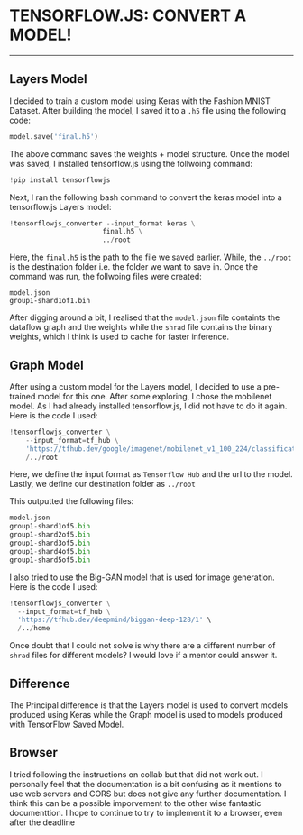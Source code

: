 # TENSORFLOW.JS: CONVERT A MODEL!
<hr>

## Layers Model


I decided to train a custom model using Keras with the Fashion MNIST Dataset. After building the model, I saved it to a 
```.h5``` file using the following code:
```python
model.save('final.h5')
```
The above command saves the weights + model structure.
Once the model was saved, I installed tensorflow.js using the follwoing command:

```python 
!pip install tensorflowjs
```
Next, I ran the following bash command to convert the keras model into a tensorflow.js Layers model:
```python
!tensorflowjs_converter --input_format keras \
                       final.h5 \
                       ../root
```
Here, the ```final.h5``` is the path to the file we saved earlier. While, the ```../root``` is the destination folder i.e. the 
folder we want to save in. Once the command was run, the follwoing files were created:

```
model.json
group1-shard1of1.bin
```
After digging around a bit, I realised that the ```model.json``` file containts the dataflow graph and the weights while the 
```shrad``` file contains the binary weights, which I think is used to cache for faster inference. 

## Graph Model

After using a custom model for the Layers model, I decided to use a pre-trained model for this one. After some exploring, I chose the mobilenet model. As I had already installed tensorflow.js, I did not have to do it again. Here is the code I used:

```python
!tensorflowjs_converter \
    --input_format=tf_hub \
    'https://tfhub.dev/google/imagenet/mobilenet_v1_100_224/classification/1' \
    /../root
  ```
  Here, we define the input format as ```Tensorflow Hub``` and the url to the model. Lastly, we define our destination folder 
  as ```../root```
  
  This outputted the following files:
  ```python
  model.json
  group1-shard1of5.bin
  group1-shard2of5.bin
  group1-shard3of5.bin
  group1-shard4of5.bin
  group1-shard5of5.bin
  ```
  
  
  I also tried to use the Big-GAN model that is used for image generation. Here is the code I used:
  ```python
  !tensorflowjs_converter \
    --input_format=tf_hub \
    'https://tfhub.dev/deepmind/biggan-deep-128/1' \
    /../home
  ```
  
Once doubt that I could not solve is why there are a different number of ```shrad``` files for different models? I would love if a mentor could answer it. 

## Difference
The Principal difference is that the Layers model is used to convert models produced using Keras while the Graph model is used
to models produced with TensorFlow Saved Model. 

## Browser 
I tried following the instructions on collab but that did not work out. I personally feel that the documentation is a bit confusing as it mentions to use web servers and CORS but does not give any further documentation. I think this can be a possible imporvement to the other wise fantastic documenttion. 
I hope to continue to try to implement it to a browser, even after the deadline 
